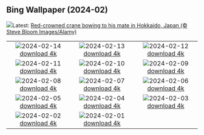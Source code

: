 ## Bing Wallpaper (2024-02)
![](https://www.bing.com/th?id=OHR.BowingCrane_PT-BR4236124881_UHD.jpg&w=1000)Latest: [Red-crowned crane bowing to his mate in Hokkaido, Japan (© Steve Bloom Images/Alamy)](https://www.bing.com/th?id=OHR.BowingCrane_PT-BR4236124881_UHD.jpg)

|      |      |      |
| :----: | :----: | :----: |
|![](https://www.bing.com/th?id=OHR.PegadungRocks_PT-BR4077101673_UHD.jpg&pid=hp&w=384&h=216&rs=1&c=4)2024-02-14 [download 4k](https://www.bing.com/th?id=OHR.PegadungRocks_PT-BR4077101673_UHD.jpg)|![](https://www.bing.com/th?id=OHR.GiantTortoise_PT-BR2643244597_UHD.jpg&pid=hp&w=384&h=216&rs=1&c=4)2024-02-13 [download 4k](https://www.bing.com/th?id=OHR.GiantTortoise_PT-BR2643244597_UHD.jpg)|![](https://www.bing.com/th?id=OHR.FolegandrosGreece_PT-BR2119893846_UHD.jpg&pid=hp&w=384&h=216&rs=1&c=4)2024-02-12 [download 4k](https://www.bing.com/th?id=OHR.FolegandrosGreece_PT-BR2119893846_UHD.jpg)|
|![](https://www.bing.com/th?id=OHR.ChinaDragon_PT-BR1649344638_UHD.jpg&pid=hp&w=384&h=216&rs=1&c=4)2024-02-11 [download 4k](https://www.bing.com/th?id=OHR.ChinaDragon_PT-BR1649344638_UHD.jpg)|![](https://www.bing.com/th?id=OHR.PraiadeCopacabana_PT-BR1256625219_UHD.jpg&pid=hp&w=384&h=216&rs=1&c=4)2024-02-10 [download 4k](https://www.bing.com/th?id=OHR.PraiadeCopacabana_PT-BR1256625219_UHD.jpg)|![](https://www.bing.com/th?id=OHR.MtHoodOregon_PT-BR4355402757_UHD.jpg&pid=hp&w=384&h=216&rs=1&c=4)2024-02-09 [download 4k](https://www.bing.com/th?id=OHR.MtHoodOregon_PT-BR4355402757_UHD.jpg)|
|![](https://www.bing.com/th?id=OHR.PovosIndigenas_PT-BR6197320294_UHD.jpg&pid=hp&w=384&h=216&rs=1&c=4)2024-02-08 [download 4k](https://www.bing.com/th?id=OHR.PovosIndigenas_PT-BR6197320294_UHD.jpg)|![](https://www.bing.com/th?id=OHR.LakeTahoeRock_PT-BR3293078683_UHD.jpg&pid=hp&w=384&h=216&rs=1&c=4)2024-02-07 [download 4k](https://www.bing.com/th?id=OHR.LakeTahoeRock_PT-BR3293078683_UHD.jpg)|![](https://www.bing.com/th?id=OHR.WesternMonarchs_PT-BR3062491558_UHD.jpg&pid=hp&w=384&h=216&rs=1&c=4)2024-02-06 [download 4k](https://www.bing.com/th?id=OHR.WesternMonarchs_PT-BR3062491558_UHD.jpg)|
|![](https://www.bing.com/th?id=OHR.DevetashkaCave_PT-BR2895645670_UHD.jpg&pid=hp&w=384&h=216&rs=1&c=4)2024-02-05 [download 4k](https://www.bing.com/th?id=OHR.DevetashkaCave_PT-BR2895645670_UHD.jpg)|![](https://www.bing.com/th?id=OHR.VeniceCarnival_PT-BR2721773267_UHD.jpg&pid=hp&w=384&h=216&rs=1&c=4)2024-02-04 [download 4k](https://www.bing.com/th?id=OHR.VeniceCarnival_PT-BR2721773267_UHD.jpg)|![](https://www.bing.com/th?id=OHR.AlpineMarmot_PT-BR7817972128_UHD.jpg&pid=hp&w=384&h=216&rs=1&c=4)2024-02-03 [download 4k](https://www.bing.com/th?id=OHR.AlpineMarmot_PT-BR7817972128_UHD.jpg)|
|![](https://www.bing.com/th?id=OHR.HalbinselJasmund_PT-BR2384900992_UHD.jpg&pid=hp&w=384&h=216&rs=1&c=4)2024-02-02 [download 4k](https://www.bing.com/th?id=OHR.HalbinselJasmund_PT-BR2384900992_UHD.jpg)|![](https://www.bing.com/th?id=OHR.MacawParrot_PT-BR2174373090_UHD.jpg&pid=hp&w=384&h=216&rs=1&c=4)2024-02-01 [download 4k](https://www.bing.com/th?id=OHR.MacawParrot_PT-BR2174373090_UHD.jpg)|
